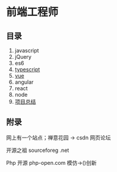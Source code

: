 # 前端工程师

## 目录

1. javascript
2. jQuery
3. es6
4. [typescript](./ts.md)
5. [vue](./vue.md)
6. angular
7. react
8. node
9. [项目总结](./0.md)

## 附录

网上有一个站点；禅意花园 -> csdn 网页论坛

开源之祖 sourceforeg .net  

Php 开源 php-open.com  模仿->()创新
